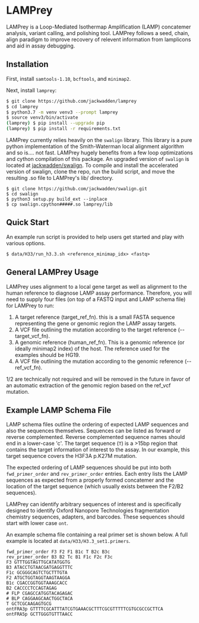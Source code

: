 # LAMPrey

LAMPrey is a Loop-Mediated Isothermap Amplification (LAMP) concatemer analysis, variant calling, and polishing tool. LAMPrey follows a seed, chain, align paradigm to improve recovery of relevent information from lamplicons and aid in assay debugging.

## Installation
First, install `samtools-1.10`, `bcftools`, and `minimap2`.

Next, install `lamprey`:
```bash
$ git clone https://github.com/jackwadden/lamprey
$ cd lamprey
$ python3.7 -m venv venv3 --prompt lamprey
$ source venv3/bin/activate
(lamprey) $ pip install --upgrade pip
(lamprey) $ pip install -r requirements.txt
```

LAMPrey currently relies heavily on the ```swalign``` library. This library is a pure python implementation of the Smith-Waterman local alignment algorithm and so is.... not fast. LAMPrey hugely benefits from a few loop optimizations and cython compilation of this package. An upgraded version of ```swalign``` is located at [jackwadden/swalign](https://www.github.com/jackwadden/swalign). To compile and install the accelerated version of swalign, clone the repo, run the build script, and move the resulting .so file to LAMPrey's lib/ directory.
```
$ git clone https://github.com/jackwadden/swalign.git
$ cd swalign
$ python3 setup.py build_ext --inplace
$ cp swalign.cpython#####.so lamprey/lib
```

## Quick Start

An example run script is provided to help users get started and play with various options.
```
$ data/H33/run_h3.3.sh <reference_minimap_idx> <fastq>
```
## General LAMPrey Usage
LAMPrey uses alignment to a local gene target as well as alignment to the human reference to diagnose LAMP assay performance. Therefore, you will need to supply four files (on top of a FASTQ input and LAMP schema file) for LAMPrey to run:
1. A target reference (target_ref_fn). this is a small FASTA sequence representing the gene or genomic region the LAMP assay targets.
2. A VCF file outlining the mutation according to the target reference (--target_vcf_fn).
3. A genomic reference (human_ref_fn). This is a genomic reference (or ideally minimap2 index) of the host. The reference used for the examples should be HG19.
4. A VCF file outlining the mutation according to the genomic reference (--ref_vcf_fn).

1/2 are technically not required and will be removed in the future in favor of an automatic extraction of the genomic region based on the ref_vcf mutation.

## Example LAMP Schema File
LAMP schema files outline the ordering of expected LAMP sequences and also the sequences themselves. Sequences can be listed as forward or reverse complemented. Reverse complemented sequence names should end in a lower-case 'c'. The target sequence (```T```) is a >15bp region that contains the target information of interest to the assay. In our example, this target sequence covers the H3F3A p.K27M mutation.

The expected ordering of LAMP sequences should be put into both ```fwd_primer_order``` and ```rev_primer_order``` entries. Each entry lists the LAMP sequences as expected from a properly formed concatemer and the location of the target sequence (which usually exists between the F2/B2 sequences).

LAMPrey can identify arbitrary sequences of interest and is specifically designed to identify Oxford Nanopore Technologies fragmentation chemistry sequences, adapters, and barcodes. These sequences should start with lower case ```ont```.

An example schema file containing a real primer set is shown below. A full example is located at ```data/H33/H3.3_set1.primers```.

```
fwd_primer_order F3 F2 F1 B1c T B2c B3c
rev_primer_order B3 B2 Tc B1 F1c F2c F3c
F3 GTTTGGTAGTTGCATATGGTG
B3 ATACCTGTAACGATGAGGTTTC
F1c GCGGGCAGTCTGCTTTGTA
F2 ATGCTGGTAGGTAAGTAAGGA
B1c CGACCGGTGGTAAAGCACC
B2 CACCCCTCCAGTAGAG
# FLP CGAGCCATGGTACAGAGAC
# BLP CAGGAAGCAACTGGCTACA
T GCTCGCAAGAGTGCG
ontFRA3p GTTTTCGCATTTATCGTGAAACGCTTTCGCGTTTTTCGTGCGCCGCTTCA
ontFRA5p GCTTGGGTGTTTAACC
```

